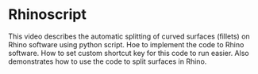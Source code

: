 # Rhinoscript
This video describes the automatic splitting of curved surfaces (fillets) on Rhino software using python script. Hoe to implement the code to Rhino software. How to set custom shortcut key for this code to run easier. Also demonstrates how to use the code to split surfaces in Rhino.
